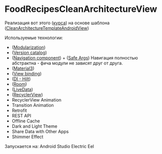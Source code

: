 # FoodRecipesCleanArchitectureView

Реализация вот
этого ([курса](https://www.udemy.com/course/modern-food-recipes-app-android-development-with-kotlin/))
на основе шаблона
([CleanArchitectureTemplateAndroidView](https://github.com/vadhmln/CleanArchitectureTemplateAndroidView))

Используемые технологии:

- ([Modularization](https://developer.android.com/topic/modularization))
- ([Version catalog](https://docs.gradle.org/current/userguide/platforms.html))
- ([Navigation component](https://developer.android.com/guide/navigation)) + ([Safe Args](https://developer.android.com/guide/navigation/navigation-pass-data))
  Навигация полностью абстрактна - фича модули не зависят друг от друга.
- ([Material3](https://m3.material.io/))
- ([View binding](https://developer.android.com/topic/libraries/view-binding))
- ([DI - Hilt](https://developer.android.com/training/dependency-injection/hilt-android))
- ([Room](https://developer.android.com/training/data-storage/room))
- ([LiveData](https://developer.android.com/topic/libraries/architecture/livedata))
- ([RecyclerView](https://developer.android.com/develop/ui/views/layout/recyclerview))
- RecyclerView Animation
- Transition Animation
- Retrofit
- REST API
- Offline Cache
- Dark and Light Theme
- Share Data with Other Apps
- Shimmer Effect

Запускается на:
Android Studio Electric Eel 